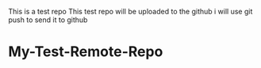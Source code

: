 This is a test repo
This test repo will be uploaded to the github
i will use git push to send it to github
 # My-Test-Remote-Repo
